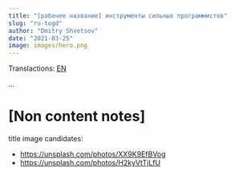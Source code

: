 ```yaml
---
title: "[рабочее название] инструменты сильных программистов"
slug: "ru-togd"
author: "Dmitry Shvetsov"
date: "2021-03-25"
image: images/hero.png
---
```


Translactions: [EN](/togd)

...

# [Non content notes]

title image candidates:
* https://unsplash.com/photos/XX9K9EfBVog
* https://unsplash.com/photos/H2kyVtTjLfU
